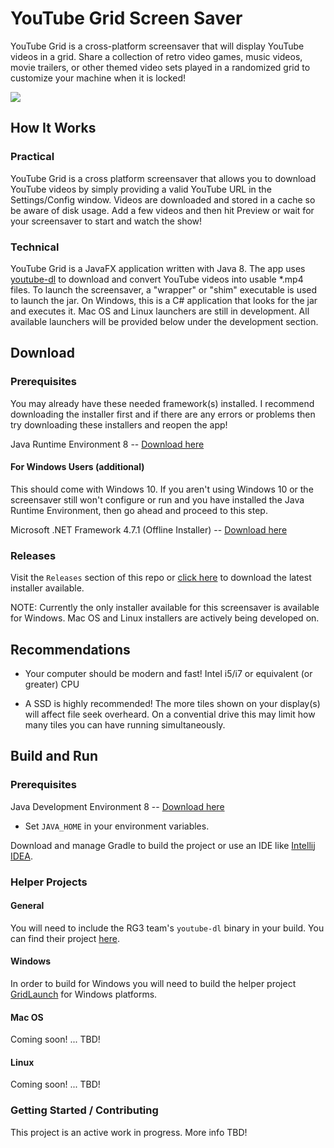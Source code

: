 # YouTube Grid Screen Saver

YouTube Grid is a cross-platform screensaver that will display YouTube videos in a grid. Share a collection of retro video games, music videos, movie trailers, or other themed video sets played in a randomized grid to customize your machine when it is locked!

![](https://i.imgur.com/xoOYBcg.gif)

## How It Works

### Practical

YouTube Grid is a cross platform screensaver that allows you to download YouTube videos by simply providing a valid YouTube URL in the Settings/Config window. Videos are downloaded and stored in a cache so be aware of disk usage. Add a few videos and then hit Preview or wait for your screensaver to start and watch the show!

### Technical

YouTube Grid is a JavaFX application written with Java 8. The app uses [youtube-dl](https://github.com/rg3/youtube-dl) to download and convert YouTube videos into usable *.mp4 files. To launch the screensaver, a "wrapper" or "shim" executable is used to launch the jar. On Windows, this is a C# application that looks for the jar and executes it. Mac OS and Linux launchers are still in development. All available launchers will be provided below under the development section.

## Download

### Prerequisites

You may already have these needed framework(s) installed. I recommend downloading the installer first and if there are any errors or problems then try downloading these installers and reopen the app!

Java Runtime Environment 8 -- [Download here](http://www.oracle.com/technetwork/java/javase/downloads/jre8-downloads-2133155.html)

#### For Windows Users (additional)

This should come with Windows 10. If you aren't using Windows 10 or the screensaver still won't configure or run and you have installed the Java Runtime Environment, then go ahead and proceed to this step.

Microsoft .NET Framework 4.7.1 (Offline Installer) -- [Download here](https://www.microsoft.com/en-us/download/details.aspx?id=56116)

### Releases

Visit the `Releases` section of this repo or [click here](https://github.com/dantheman213/youtubegrid-screensaver/releases) to download the latest installer available.

NOTE: Currently the only installer available for this screensaver is available for Windows. Mac OS and Linux installers are actively being developed on.

## Recommendations

* Your computer should be modern and fast! Intel i5/i7 or equivalent (or greater) CPU

* A SSD is highly recommended! The more tiles shown on your display(s) will affect file seek overheard. On a convential drive this may limit how many tiles you can have running simultaneously. 

## Build and Run

### Prerequisites

Java Development Environment 8 -- [Download here](http://www.oracle.com/technetwork/java/javase/downloads/jdk8-downloads-2133151.html)

* Set `JAVA_HOME` in your environment variables. 

Download and manage Gradle to build the project or use an IDE like [Intellij IDEA](https://www.jetbrains.com/idea/).

### Helper Projects

#### General

You will need to include the RG3 team's `youtube-dl` binary in your build. You can find their project [here](https://github.com/rg3/youtube-dl).

#### Windows

In order to build for Windows you will need to build the helper project [GridLaunch](https://github.com/dantheman213/GridLaunch) for Windows platforms.

#### Mac OS

Coming soon! ... TBD!

#### Linux

Coming soon! ... TBD!

### Getting Started / Contributing

This project is an active work in progress. More info TBD!
